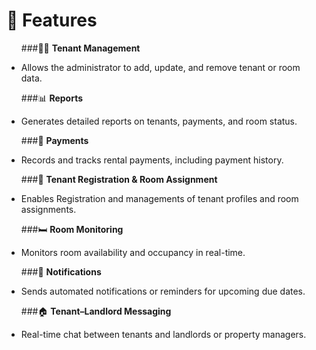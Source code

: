 # 🚀 Features

<ul>
  
###🧑‍💼 **Tenant Management**
<li>Allows the administrator to add, update, and remove tenant or room data.</li>

###📊 **Reports**
<li>Generates detailed reports on tenants, payments, and room status.</li>

###💸 **Payments**
<li>Records and tracks rental payments, including payment history.</li>

###👥 **Tenant Registration & Room Assignment**  
<li>Enables Registration and managements of tenant profiles and room assignments.</li>

###🛏️ **Room Monitoring**
<li>Monitors room availability and occupancy in real-time.</li>

###🔔 **Notifications**
<li>Sends automated notifications or reminders for upcoming due dates.</li>

###🏠 **Tenant–Landlord Messaging**
<li>Real-time chat between tenants and landlords or property managers.</li>
</ul>

